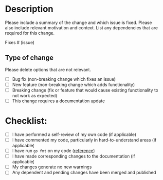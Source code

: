 # Description

Please include a summary of the change and which issue is fixed. Please also include relevant motivation and context. List any dependencies that are required for this change.

Fixes # (issue)

## Type of change

Please delete options that are not relevant.

- [ ] Bug fix (non-breaking change which fixes an issue)
- [ ] New feature (non-breaking change which adds functionality)
- [ ] Breaking change (fix or feature that would cause existing functionality to not work as expected)
- [ ] This change requires a documentation update

# Checklist:

- [ ] I have performed a self-review of my own code (if applicable)
- [ ] I have commented my code, particularly in hard-to-understand areas (if applicable)
- [ ] I have run `go fmt` on my code ([reference](https://blog.golang.org/gofmt))
- [ ] I have made corresponding changes to the documentation (if applicable)
- [ ] My changes generate no new warnings 
- [ ] Any dependent and pending changes have been merged and published
